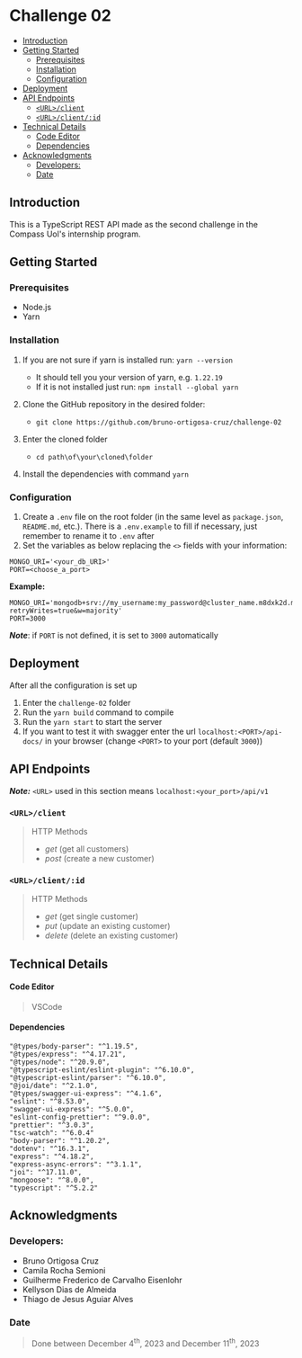 # Challenge 02 <!-- omit from toc -->

- [Introduction](#introduction)
- [Getting Started](#getting-started)
  - [Prerequisites](#prerequisites)
  - [Installation](#installation)
  - [Configuration](#configuration)
- [Deployment](#deployment)
- [API Endpoints](#api-endpoints)
  - [`<URL>/client`](#urlclient)
  - [`<URL>/client/:id`](#urlclientid)
- [Technical Details](#technical-details)
    - [Code Editor](#code-editor)
    - [Dependencies](#dependencies)
- [Acknowledgments](#acknowledgments)
  - [Developers:](#developers)
  - [Date](#date)


## Introduction

This is a TypeScript REST API made as the second challenge in the Compass Uol's internship program.
## Getting Started
### Prerequisites
  - Node.js
  - Yarn
### Installation

1. If you are not sure if yarn is installed run: `yarn --version`
    - It should tell you your version of yarn, e.g. `1.22.19`
    - If it is not installed just run: `npm install --global yarn`

2. Clone the GitHub repository in the desired folder:
    - `git clone https://github.com/bruno-ortigosa-cruz/challenge-02`

3. Enter the cloned folder
    - `cd path\of\your\cloned\folder`

4. Install the dependencies with command `yarn`

### Configuration

1. Create a `.env` file on the root folder (in the same level as `package.json`, `README.md`, etc.). There is a `.env.example` to fill if necessary, just remember to rename it to `.env` after
2. Set the variables as below replacing the `<>` fields with your information:
```
MONGO_URI='<your_db_URI>'
PORT=<choose_a_port>
```
**Example:**
```
MONGO_URI='mongodb+srv://my_username:my_password@cluster_name.m8dxk2d.mongodb.net/my_db_name?retryWrites=true&w=majority'
PORT=3000
```
***Note***: if `PORT` is not defined, it is set to `3000` automatically

## Deployment

After all the configuration is set up
1. Enter the `challenge-02` folder
2. Run the `yarn build` command to compile
3. Run the `yarn start` to start the server
4. If you want to test it with swagger enter the url `localhost:<PORT>/api-docs/` in your browser (change `<PORT>` to your port (default `3000`))

## API Endpoints

***Note:*** `<URL>` used in this section means `localhost:<your_port>/api/v1`
### `<URL>/client`
>HTTP Methods
  >- _get_ (get all customers)
  >- _post_ (create a new customer)

### `<URL>/client/:id`
>HTTP Methods
  >- _get_ (get single customer)
  >- _put_ (update an existing customer)
  >- _delete_ (delete an existing customer)
## Technical Details

#### Code Editor
>VSCode

#### Dependencies
```
"@types/body-parser": "^1.19.5",
"@types/express": "^4.17.21",
"@types/node": "^20.9.0",
"@typescript-eslint/eslint-plugin": "^6.10.0",
"@typescript-eslint/parser": "^6.10.0",
"@joi/date": "^2.1.0",
"@types/swagger-ui-express": "^4.1.6",
"eslint": "^8.53.0",
"swagger-ui-express": "^5.0.0",
"eslint-config-prettier": "^9.0.0",
"prettier": "^3.0.3",
"tsc-watch": "^6.0.4"
"body-parser": "^1.20.2",
"dotenv": "^16.3.1",
"express": "^4.18.2",
"express-async-errors": "^3.1.1",
"joi": "^17.11.0",
"mongoose": "^8.0.0",
"typescript": "^5.2.2"
```

## Acknowledgments

### Developers: 
  - Bruno Ortigosa Cruz
  - Camila Rocha Semioni
  - Guilherme Frederico de Carvalho Eisenlohr
  - Kellyson Dias de Almeida
  - Thiago de Jesus Aguiar Alves

### Date
>Done between December 4<sup>th</sup>, 2023 and December 11<sup>th</sup>, 2023